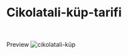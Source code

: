 # Cikolatali-küp-tarifi
<br>

Preview
![cikolatali-küp](https://user-images.githubusercontent.com/108429714/231433917-bed4f7a9-2608-4082-8a35-03292d120c7e.jpg)
